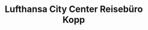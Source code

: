---
title: "Lufthansa City Center Reisebüro Kopp"
url: /eschborn/lufthansa-city-center-reisebuero-kopp/
shop: Reisebüro
---